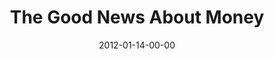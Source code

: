 ---
layout: message
category: message
series: "Big Bad Wolf"
title: "The Good News About Money"
date: 2012-01-14-00-00
message_id: 709
---
